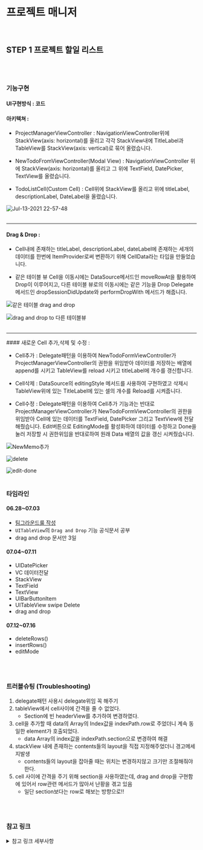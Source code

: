 # 프로젝트 매니저

<br>

## STEP 1 프로젝트 할일 리스트 


<br>
<br>

### 기능구현

#### UI구현방식 :  코드

#### 아키텍쳐 : 

* ProjectManagerViewController : 
    NavigationViewController위에 StackView(axis: horizontal)를 올리고 
    각각 StackView내에 TitleLabel과 TableView를 StackView(axis: vertical)로 묶어 올렸습니다.

*  NewTodoFromViewController(Modal View) :
     NavigationViewController 위에 StackView(axis: horizontal)를 올리고
     그 위에 TextField, DatePicker, TextView를 올렸습니다.

* TodoListCell(Custom Cell) :
      Cell위에 StackView를 올리고 위에 titleLabel,  descriptionLabel, DateLabel을 올렸습니다.

![Jul-13-2021 22-57-48](https://user-images.githubusercontent.com/42936446/125465234-f8fc1ea7-d6f3-4e56-abc0-f80ba4b19ee7.gif)
<br><br>


<hr>

#### Drag & Drop :

- Cell내에 존재하는 titleLabel, descriptionLabel, dateLabel에 존재하는 세개의 데이터를 한번에 ItemProvider로써 변환하기 위해 CellData라는 타입을 만들었습니다.

- 같은 테이블 뷰 Cell을 이동시에는 DataSource메서드인 moveRowAt을 활용하여 Drop이 이루어지고, 다른 테이블 뷰로의 이동시에는 같은 기능을 Drop Delegate 메서드인 dropSessionDidUpdate와 performDropWith 메서드가 해줍니다.

![같은 테이블 drag and drop](https://user-images.githubusercontent.com/65153742/125465943-66dbfdad-e151-41b0-adab-81ad54ee77f3.gif)

![drag and drop to 다른 테이블뷰](https://user-images.githubusercontent.com/65153742/125466165-23d903b2-1d81-4d7c-8c2c-caf3e293dad6.gif)
<br><br>
<hr>
#### 새로운 Cell 추가,삭제 및 수정 :

- Cell추가 : Delegate패턴을 이용하여 NewTodoFormViewController가 ProjectManagerViewController의 권한을 위임받아 데이터를 저장하는 배열에 append를 시키고 TableView를 reload 시키고 titleLabel에 개수를 갱신합니다.

- Cell삭제 : DataSource의  editingStyle 메서드를 사용하여 구현하였고 삭제시 TableView위에 있는 TitleLabel에 있는 셀의 개수를 Reload를 시켜줍니다.

- Cell수정 : Delegate패턴을 이용하여 Cell추가 기능과는 반대로 ProjectManagerViewController가 NewTodoFormViewController의 권한을 위임받아 Cell에 있는 데이터를 TextField, DatePicker 그리고 TextView에 전달해줬습니다. 
      Edit버튼으로 EditingMode를 활성화하여 데이터를 수정하고 Done을 눌러 저장할 시 권한위임을 반대로하여 원래 Data 배열의 값을 갱신 시켜줬습니다.

![NewMemo추가](https://user-images.githubusercontent.com/65153742/125465331-530113f0-5126-403c-9beb-c7e53b18e836.gif)

![delete](https://user-images.githubusercontent.com/65153742/125465462-84a4cb8d-6c08-40b0-a9a6-6a9e5945986b.gif)

![edit-done](https://user-images.githubusercontent.com/65153742/125465526-52f36ae3-49ef-4dad-8c32-4c48f5332645.gif)
<br>
<br>

### 타임라인

#### 06.28~07.03
- [팀그라운드룰 작성](https://github.com/SoKoooool/ios-project-manager/blob/main/Docs/%ED%8C%80%EA%B7%B8%EB%9D%BC%EC%9A%B4%EB%93%9C%EB%A3%B0.md)
- `UITableView`의 `Drag and Drop` 기능 공식문서 공부
- drag and drop 문서만 3일
#### 07.04~07.11
- UIDatePicker
- VC 데이터전달
- StackView
- TextField
- TextView
- UIBarButtonItem
- UITableView swipe Delete
- drag and drop
#### 07.12~07.16
- deleteRows()
- insertRows()
- editMode

<br>
<br>

### 트러블슈팅 (Troubleshooting)
1. delegate패턴 사용시 delegate위임 꼭 해주기
2. tableView에서 cell사이에 간격을 줄 수 없었다. 
   - Section에 빈 headerView를 추가하여 변경하였다.
3. cell을 추가할 때 data의 Array의 Index값을 indexPath.row로 주었더니 계속 동일한 element가 호출되었다. 
   - data Array의 index값을 indexPath.section으로 변경하여 해결
4. stackView 내에 존재하는 contents들의 layout을 직접 지정해주었더니 경고메세지발생 
   - contents들의 layout을 잡아줄 때는 위치는 변경하지않고 크기만 조절해줘야한다.
5. cell 사이에 간격을 주기 위해 section을 사용하였는데, drag and drop을 구현함에 있어서 row관련 메서드가 많아서 난황을 겪고 있음 
   - 일단 section보다는 row로 해보는 방향으로!!
    
<br>
<br>

### 참고 링크

<details>
<summary>참고 링크 세부사항</summary>
<div markdown="1">


공식문서
- [Supporting Drag and Drop in Table Views](https://developer.apple.com/documentation/uikit/views_and_controls/table_views/supporting_drag_and_drop_in_table_views)
- [Adopting Drag and Drop in a Table View](https://developer.apple.com/documentation/uikit/drag_and_drop/adopting_drag_and_drop_in_a_table_view)
- [DateFormatter](https://developer.apple.com/documentation/foundation/dateformatter)
- [tableView(_:editingStyleForRowAt:)](https://developer.apple.com/documentation/uikit/uitableviewdelegate/1614869-tableview?changes=_9)
- [Pickers](https://developer.apple.com/design/human-interface-guidelines/ios/controls/pickers/)
- [UIDatePicker](https://developer.apple.com/documentation/uikit/uidatepicker)
- [Scheduling a Notification Locally from Your App](https://developer.apple.com/documentation/usernotifications/scheduling_a_notification_locally_from_your_app)
- [Handling Notifications and Notification-Related Actions](https://developer.apple.com/documentation/usernotifications/handling_notifications_and_notification-related_actions)
- [UndoManager](https://developer.apple.com/documentation/foundation/undomanager)
   
Drag and Drop
- [[WWDC] Drag and Drop 2017](https://developer.apple.com/videos/play/wwdc2017/223/)
- [[WWDC] Mastering Drag and Drop](https://developer.apple.com/videos/play/wwdc2017/213/)
- [[블로그] iPadOS ) Drag and Drop (1) - Zedd](https://zeddios.tistory.com/1024)
- [[GitHub] StanfordLectureMemo_11~12.md](https://github.com/applebuddy/iOSWithStanford/blob/master/StanfordLectureMemo_11~12.md#lecture-11-1)
- [[유투브] Stanford - Developing iOS 11 Apps with Swift - 11. Drag and Drop, Table View, and Collection View](https://www.youtube.com/watch?v=noowieVV8nA)
- [[raywenderlich] Drag and Drop](https://www.raywenderlich.com/3121851-drag-and-drop-tutorial-for-ios)
- [Swift Talk - ](https://talk.objc.io/)
- [[블로그] Drag and Drop Issue - panther](https://velog.io/@panther222128/Drag-and-Drop-Issue)
- [[블로그] Creating a NSItemProvider for custom model class (Drag & Drop API) - Osama Naeem](https://exploringswift.com/blog/creating-a-nsitemprovider-for-custom-model-class-drag-drop-api)

스토리보드 없이 코드로 짜기
- [[블로그, iOS - swift] init(frame:), required init?(coder aDecoder: NSCoder), prepareForInterfaceBuilder(), awakeFromNib() 초기화의 정체 - jakekim](https://ios-development.tistory.com/222)
- [[블로그] [iOS][Swift] - 스토리보드 없이 코드로만 UI 구현하기 - 엘림](https://velog.io/@lina0322/iOSSwift-%EC%8A%A4%ED%86%A0%EB%A6%AC%EB%B3%B4%EB%93%9C-%EC%97%86%EC%9D%B4-%EC%BD%94%EB%93%9C%EB%A1%9C%EB%A7%8C-UI-%EA%B5%AC%ED%98%84%ED%95%98%EA%B8%B0-SceneDelegate%EC%97%90%EC%84%9C-window%EC%84%A4%EC%A0%95)
  
VC 데이터 전달
- [[블로그] [iOS] View Controller들 사이에서 Data 주고받는 6가지 방법 - sweetdev](https://sweetdev.tistory.com/110)
- [[블로그] iOS UITableView, reloadData 개요 및 참고사항 - MungGu](https://0urtrees.tistory.com/159)
- [iOS ) Delegate를 이용한 ViewController간 Data전달방법](https://zeddios.tistory.com/310)
  
DatePicker
- [[블로그] UIKit - Date Picker 사용하기, iOS 14 변경사항 정리 - Kas](https://kasroid.github.io/posts/ios/20201030-uikit-date-picker/#datepicker-style)
- [[블로그] UIKit - Calendar 와 Date 기초 익히기 - Kas](https://kasroid.github.io/posts/ios/20201026-uikit-handling-date/)
- [[블로그] [iOS UIKit in Swift 4] UIDatePicker 사용하기 - 콤씨](https://calmone.tistory.com/entry/iOS-UIKit-in-Swift-4-UIDatePicker-%EC%82%AC%EC%9A%A9%ED%95%98%EA%B8%B0)

Navigation bar
- [[블로그] iOS ) Navigation bar Title 변경방법 - Zedd](https://zeddios.tistory.com/181)

UIToolbar
- [[블로그] UIToolbar Align items Programmatically - 삼쓰](https://woongsios.tistory.com/44)
  
UITextField
- [[블로그] iOS ) Navigation bar Title 변경방법 - Zedd](https://zeddios.tistory.com/181)
  
UIModalPresentation
- [[developer.apple] UIModalPresentationStyle.formSheet](https://developer.apple.com/documentation/uikit/uimodalpresentationstyle/formsheet)
- [[블로그] UIModalPresentationStyle - 기린](https://giraff-ios.tistory.com/5)

StackView
- [[블로그] iOS - StackView(기본) - brody](https://brody.tistory.com/115)
  
UIBarButton
- [[블로그] [iOS UIKit in Swift 4] UIBarButtonItem 사용하기 - 콤씨](https://calmone.tistory.com/entry/iOS-UIKit-in-Swift-4-UIBarButtonItem-%EC%82%AC%EC%9A%A9%ED%95%98%EA%B8%B0)
- [[블로그] iOS Swift View, Button 그림자 넣기 - GonsiOS](https://gonslab.tistory.com/23)

TableViewCell Swipe Delete 
- [[블로그] iOS Swift 테이블뷰 스와이프 삭제 (TableView swipe delete) - GonsiOS](https://gonslab.tistory.com/43)


</div>
</details>
